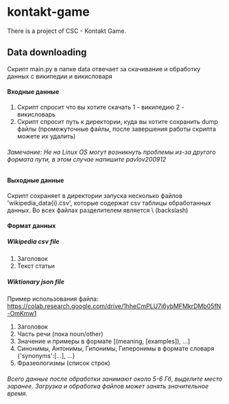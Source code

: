 # kontakt-game
There is a project of CSC - Kontakt Game.

## Data downloading
Скрипт main.py в папке data отвечает за скачивание и обработку данных  с википедии и викисловаря

#### Входные данные 
1) Скрипт спросит что вы хотите скачать 1 - википедию 2 - викисловарь
2) Скрипт спросит путь к директории, куда вы хотите сохранить dump файлы 
(промежуточные файлы, после завершения работы скрипта можете их удалить)
###### Замечание: Не на Linux OS могут возникнуть проблемы из-за другого формата пути, в этом случае напишите pavlov200912

#### Выходные данные
Скрипт сохраняет в директории запуска несколько файлов 'wikipedia_data{i}.csv',
которые содержат csv таблицы обработанных данных. Во всех файлах разделителем является \\  (backslash)
#### Формат данных
##### Wikipedia csv file
1) Заголовок
2) Текст статьи
##### Wiktionary json file
Пример использования файла: https://colab.research.google.com/drive/1hheCmPLU7i6ybMFMkrDMb05fN-OmKmw1
1) Заголовок
2) Часть речи (пока noun/other)
3) Значение и примеры в формате [(meaning, [examples]), ...]
4) Синонимы, Антонимы, Гипонимы, Гиперонимы в формате словаря {'synonyms':[...], ...}
5) Фразеологизмы (список строк)

###### Всего данные после обработки занимают около 5-6 Гб, выделите место заранее. Загрузка и обработка файлов может занять значительное время.
